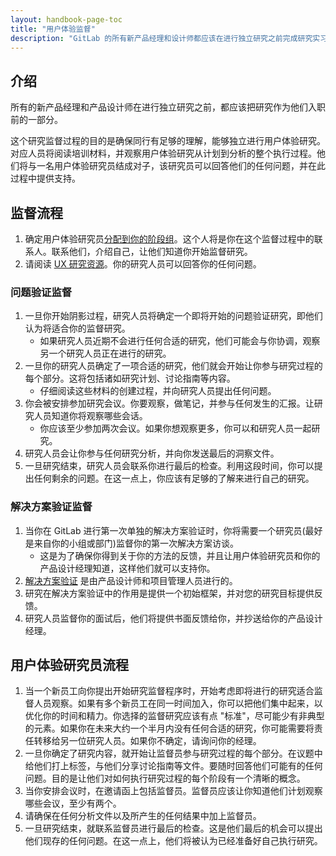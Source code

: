 ```yaml
---
layout: handbook-page-toc
title: "用户体验监督"
description: "GitLab 的所有新产品经理和设计师都应该在进行独立研究之前完成研究实习，这是他们入职的一部分。"
---
```


## 介绍

所有的新产品经理和产品设计师在进行独立研究之前，都应该把研究作为他们入职前的一部分。

这个研究监督过程的目的是确保同行有足够的理解，能够独立进行用户体验研究。对应人员将阅读培训材料，并观察用户体验研究从计划到分析的整个执行过程。他们将与一名用户体验研究员结成对子，该研究员可以回答他们的任何问题，并在此过程中提供支持。

## 监督流程

1. 确定用户体验研究员[分配到你的阶段组](https://about.gitlab.com/handbook/product/categories/)。这个人将是你在这个监督过程中的联系人。联系他们，介绍自己，让他们知道你开始监督研究。
1. 请阅读 [UX 研究资源](https://about.gitlab.com/handbook/engineering/ux/ux-research-training/ux-research-resources/)。你的研究人员可以回答你的任何问题。

### 问题验证监督
1. 一旦你开始阴影过程，研究人员将确定一个即将开始的问题验证研究，即他们认为将适合你的监督研究。
   - 如果研究人员近期不会进行任何合适的研究，他们可能会与你协调，观察另一个研究人员正在进行的研究。
1. 一旦你的研究人员确定了一项合适的研究，他们就会开始让你参与研究过程的每个部分。这将包括诸如研究计划、讨论指南等内容。
   - 仔细阅读这些材料的创建过程，并向研究人员提出任何问题。
1. 你会被安排参加研究会议。你要观察，做笔记，并参与任何发生的汇报。让研究人员知道你将观察哪些会话。
   - 你应该至少参加两次会议。如果你想观察更多，你可以和研究人员一起研究。
1. 研究人员会让你参与任何研究分析，并向你发送最后的洞察文件。
1. 一旦研究结束，研究人员会联系你进行最后的检查。利用这段时间，你可以提出任何剩余的问题。在这一点上，你应该有足够的了解来进行自己的研究。

### 解决方案验证监督
1. 当你在 GitLab 进行第一次单独的解决方案验证时，你将需要一个研究员(最好是来自你的小组或部门)监督你的第一次解决方案访谈。
   - 这是为了确保你得到关于你的方法的反馈，并且让用户体验研究员和你的产品设计经理知道，这样他们就可以支持你。
1. [解决方案验证](https://about.gitlab.com/handbook/product-development-flow/#validation-phase-4-solution-validation) 是由产品设计师和项目管理人员进行的。
1. 研究在解决方案验证中的作用是提供一个初始框架，并对您的研究目标提供反馈。
1. 研究人员监督你的面试后，他们将提供书面反馈给你，并抄送给你的产品设计经理。

## 用户体验研究员流程
1. 当一个新员工向你提出开始研究监督程序时，开始考虑即将进行的研究适合监督人员观察。如果有多个新员工在同一时间加入，你可以把他们集中起来，以优化你的时间和精力。你选择的监督研究应该有点 "标准"，尽可能少有非典型的元素。如果你在未来大约一个半月内没有任何合适的研究，你可能需要将责任转移给另一位研究人员。如果你不确定，请询问你的经理。
1. 一旦你确定了研究内容，就开始让监督员参与研究过程的每个部分。在议题中给他们打上标签，与他们分享讨论指南等文件。要随时回答他们可能有的任何问题。目的是让他们对如何执行研究过程的每个阶段有一个清晰的概念。
1. 当你安排会议时，在邀请函上包括监督员。监督员应该让你知道他们计划观察哪些会议，至少有两个。
1. 请确保在任何分析文件以及所产生的任何结果中加上监督员。
1. 一旦研究结束，就联系监督员进行最后的检查。这是他们最后的机会可以提出他们现存的任何问题。在这一点上，他们将被认为已经准备好自己执行研究。
